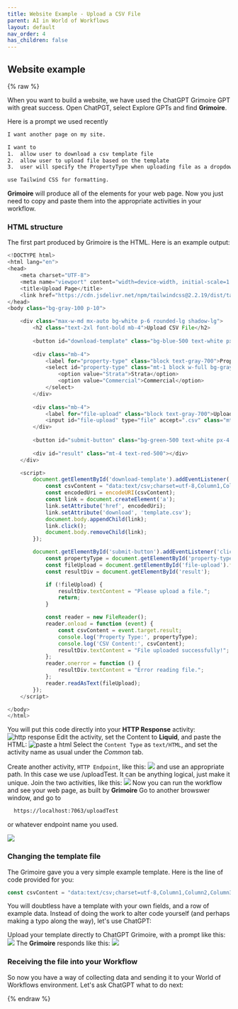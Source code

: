 ```yaml
---
title: Website Example - Upload a CSV File
parent: AI in World of Workflows
layout: default
nav_order: 4
has_children: false
---
```


## Website example

{% raw %}

When you want to build a website, we have used the ChatGPT Grimoire GPT with great success.  Open ChatPGT, select Explore GPTs and find **Grimoire**.

Here is a prompt we used recently

``` sh
I want another page on my site.  

I want to
1.  allow user to download a csv template file 
2.  allow user to upload file based on the template
3.  user will specify the PropertyType when uploading file as a dropdown with choices of 'Strata' or 'Commercial'

use Tailwind CSS for formatting.
```

**Grimoire** will produce all of the elements for your web page.  Now you just need to copy and paste them into the appropriate activities in your workflow.  

### HTML structure

The first part produced by Grimoire is the HTML.  Here is an example output:

```js
<!DOCTYPE html>
<html lang="en">
<head>
    <meta charset="UTF-8">
    <meta name="viewport" content="width=device-width, initial-scale=1.0">
    <title>Upload Page</title>
    <link href="https://cdn.jsdelivr.net/npm/tailwindcss@2.2.19/dist/tailwind.min.css" rel="stylesheet">
</head>
<body class="bg-gray-100 p-10">

    <div class="max-w-md mx-auto bg-white p-6 rounded-lg shadow-lg">
        <h2 class="text-2xl font-bold mb-4">Upload CSV File</h2>
        
        <button id="download-template" class="bg-blue-500 text-white px-4 py-2 rounded mb-4">Download CSV Template</button>
        
        <div class="mb-4">
            <label for="property-type" class="block text-gray-700">Property Type</label>
            <select id="property-type" class="mt-1 block w-full bg-gray-100 border border-gray-300 rounded-md shadow-sm">
                <option value="Strata">Strata</option>
                <option value="Commercial">Commercial</option>
            </select>
        </div>
        
        <div class="mb-4">
            <label for="file-upload" class="block text-gray-700">Upload CSV File</label>
            <input id="file-upload" type="file" accept=".csv" class="mt-1 block w-full bg-gray-100 border border-gray-300 rounded-md shadow-sm">
        </div>
        
        <button id="submit-button" class="bg-green-500 text-white px-4 py-2 rounded">Upload</button>
        
        <div id="result" class="mt-4 text-red-500"></div>
    </div>

    <script>
        document.getElementById('download-template').addEventListener('click', function () {
            const csvContent = "data:text/csv;charset=utf-8,Column1,Column2,Column3\n";
            const encodedUri = encodeURI(csvContent);
            const link = document.createElement('a');
            link.setAttribute('href', encodedUri);
            link.setAttribute('download', 'template.csv');
            document.body.appendChild(link);
            link.click();
            document.body.removeChild(link);
        });

        document.getElementById('submit-button').addEventListener('click', function () {
            const propertyType = document.getElementById('property-type').value;
            const fileUpload = document.getElementById('file-upload').files[0];
            const resultDiv = document.getElementById('result');

            if (!fileUpload) {
                resultDiv.textContent = "Please upload a file.";
                return;
            }

            const reader = new FileReader();
            reader.onload = function (event) {
                const csvContent = event.target.result;
                console.log('Property Type:', propertyType);
                console.log('CSV Content:', csvContent);
                resultDiv.textContent = "File uploaded successfully!";
            };
            reader.onerror = function () {
                resultDiv.textContent = "Error reading file.";
            };
            reader.readAsText(fileUpload);
        });
    </script>

</body>
</html>
```

You will put this code directly into your **HTTP Response** activity:
![http response](../images/2024-07-06-15-11-13.png)
Edit the activity, set the Content to **Liquid**, and paste the HTML:
![paste a html](../images/2024-07-06-15-13-14.png)
Select the `Content Type` as `text/HTML`, and set the activity name as usual under the *Common* tab.

Create another activity, `HTTP Endpoint`, like this:
![](../images/2024-07-06-15-24-14.png)
and use an appropriate path.  In this case we use /uploadTest.  It can be anything logical, just make it unique.
Join the two activities, like this:
![](../images/2024-07-06-15-26-11.png)
Now you can run the workflow and see your web page, as built by **Grimoire**
Go to another browswer window, and go to  

```sh
  https://localhost:7063/uploadTest   
```

or whatever endpoint name you used.

![](../images/2024-07-06-16-14-04.png)

### Changing the template file

The Grimoire gave you a very simple example template.  Here is the line of code provided for you:

``` js
const csvContent = "data:text/csv;charset=utf-8,Column1,Column2,Column3\n";
```

You will doubtless have a template with your own fields, and a row of example data.  Instead of doing the work to alter code yourself (and perhaps making a typo along the way), let's use ChatGPT:

Upload your template directly to ChatGPT Grimoire, with a prompt like this:
![](../images/2024-07-06-16-20-50.png)
The **Grimoire** responds like this:
![](../images/2024-07-06-16-21-48.png)


### Receiving the file into your Workflow

So now you have a way of collecting data and sending it to your World of Workflows environment.  Let's ask ChatGPT what to do next:

{% endraw %}
